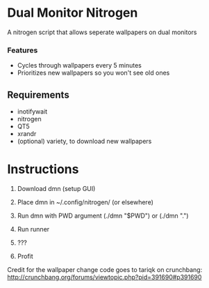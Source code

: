 # Dual Monitor Nitrogen
A nitrogen script that allows seperate wallpapers on dual monitors

### Features
- Cycles through wallpapers every 5 minutes
- Prioritizes new wallpapers so you won't see old ones

## Requirements
- inotifywait
- nitrogen
- QT5
- xrandr
- (optional) variety, to download new wallpapers

# Instructions
1) Download dmn (setup GUI)

2) Place dmn in ~/.config/nitrogen/ (or elsewhere)

3) Run dmn with PWD argument (./dmn "$PWD") or (./dmn ".")

4) Run runner

5) ???

6) Profit

Credit for the wallpaper change code goes to tariqk on crunchbang:
http://crunchbang.org/forums/viewtopic.php?pid=391690#p391690
